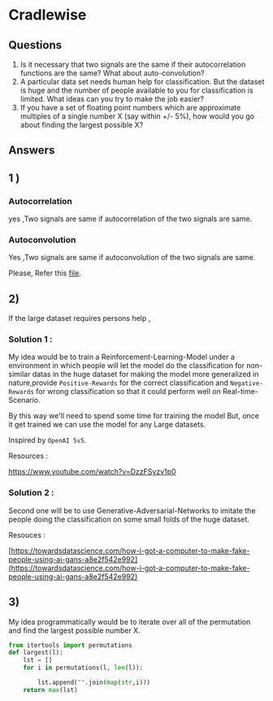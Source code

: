 # Cradlewise

## Questions

1) Is it necessary that two signals are the same if their autocorrelation functions are the
same? What about auto-convolution?
2) A particular data set needs human help for classification. But the dataset is huge and
the number of people available to you for classification is limited. What ideas can you try
to make the job easier?
3) If you have a set of floating point numbers which are approximate multiples of a
single number X (say within +/- 5%), how would you go about finding the largest
possible X?

## Answers

## 1 )

### Autocorrelation
yes ,Two signals are same if autocorrelation of the two signals are same.
### Autoconvolution
Yes ,Two signals are same if autoconvolution of the two signals are same. <br>

Please, Refer this [file](https://github.com/guruprasaad123/cradlewise/blob/master/correlation_convolution.ipynb).<br>


## 2)

If the large dataset requires persons help ,

### Solution 1 :

My idea would be to train a Reinforcement-Learning-Model under a environment in which people will let the model do the classification for non-similar datas in the huge dataset for making the model more generalized in nature,provide `Positive-Rewards` for the correct classification and `Negative-Rewards` for wrong classification so that it could perform well on Real-time-Scenario.

By this way we'll need to spend some time for training the model But, once it get trained we can use the model for any Large datasets.

Inspired by `OpenAI 5v5`.

Resources :

https://www.youtube.com/watch?v=DzzFSyzv1p0

### Solution 2 :

Second one will be to use Generative-Adversarial-Networks to imitate the people doing the classification on some small folds of the huge dataset.

Resouces :

[https://towardsdatascience.com/how-i-got-a-computer-to-make-fake-people-using-ai-gans-a8e2f542e992](https://towardsdatascience.com/how-i-got-a-computer-to-make-fake-people-using-ai-gans-a8e2f542e992)

## 3)

My idea programmatically would be to iterate over all of the permutation and find the largest possible number X.<br>

```python
from itertools import permutations 
def largest(l): 
    lst = [] 
    for i in permutations(l, len(l)): 

        lst.append("".join(map(str,i)))  
    return max(lst) 
```

